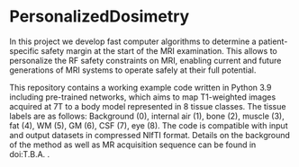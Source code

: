 # PersonalizedDosimetry
In this project we develop fast computer algorithms to determine a patient-specific safety margin at the start of the MRI examination. This allows to personalize the RF safety constraints on MRI, enabling current and future generations of MRI systems to operate safely at their full potential.

This repository contains a working example code written in Python 3.9 including pre-trained networks, which aims to map T1-weighted images acquired at 7T to a body model represented in 8 tissue classes. The tissue labels are as follows: Background (0), internal air (1), bone (2), muscle (3), fat (4), WM (5), GM (6), CSF (7), eye (8). The code is compatible with input and output datasets in compressed NIfTI format. Details on the background of the method as well as MR acquisition sequence can be found in doi:T.B.A. .
